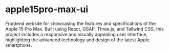 # apple15pro-max-ui
Frontend website for showcasing the features and specifications of the Apple 15 Pro Max. Built using React, GSAP, Three.js, and Tailwind CSS, this project includes a responsive and visually appealing user interface, highlighting the advanced technology and design of the latest Apple smartphone.
